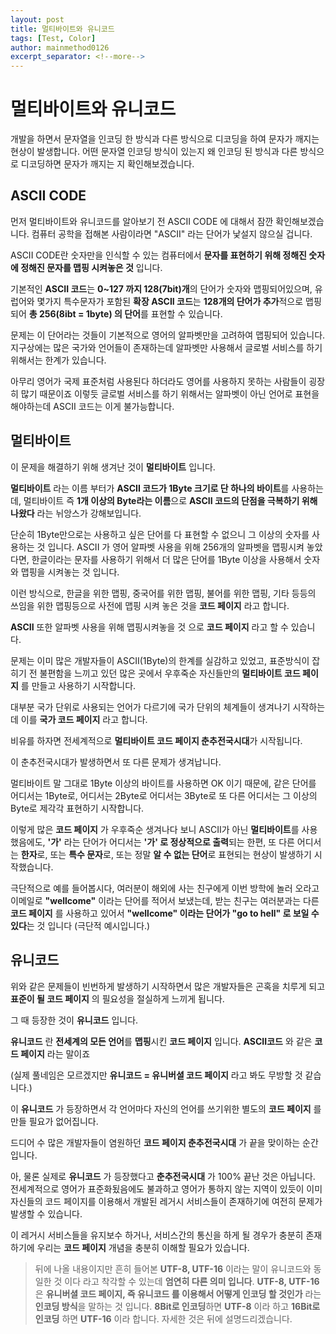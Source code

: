 ```yaml
---
layout: post
title: 멀티바이트와 유니코드
tags: [Test, Color]
author: mainmethod0126
excerpt_separator: <!--more-->
---
```


# 멀티바이트와 유니코드

개발을 하면서 문자열을 인코딩 한 방식과 다른 방식으로 디코딩을 하여 문자가 깨지는 현상이 발생합니다.
어떤 문자열 인코딩 방식이 있는지 왜 인코딩 된 방식과 다른 방식으로 디코딩하면 문자가 깨지는 지 확인해보겠습니다.


<!--more-->

## ASCII CODE
먼저 멀티바이트와 유니코드를 알아보기 전 ASCII CODE 에 대해서 잠깐 확인해보겠습니다.
컴퓨터 공학을 접해본 사람이라면 "ASCII" 라는 단어가 낯설지 않으실 겁니다.

ASCII CODE란 숫자만을 인식할 수 있는 컴퓨터에서 **문자를 표현하기 위해 정해진 숫자에 정해진 문자를 맵핑 시켜놓은 것** 입니다.

기본적인 **ASCII 코드**는 **0~127 까지 128(7bit)개**의 단어가 숫자와 맵핑되어있으며, 유럽어와 몇가지 특수문자가 포함된 **확장 ASCII 코드**는 **128개의 단어가 추가**적으로 맵핑되어 **총 256(8ibt = 1byte) 의 단어**를 표현할 수 있습니다.

문제는 이 단어라는 것들이 기본적으로 영어의 알파벳만을 고려하여 맵핑되어 있습니다.
지구상에는 많은 국가와 언어들이 존재하는데 알파벳만 사용해서 글로벌 서비스를 하기 위해서는 한계가 있습니다.

아무리 영어가 국제 표준처럼 사용된다 하더라도 영어를 사용하지 못하는 사람들이 굉장히 많기 때문이죠
이렇듯 글로벌 서비스를 하기 위해서는 알파벳이 아닌 언어로 표현을 해야하는데 ASCII 코드는 이게 불가능합니다.


## 멀티바이트
이 문제을 해결하기 위해 생겨난 것이 **멀티바이트** 입니다.

**멀티바이트** 라는 이름 부터가 **ASCII 코드가 1Byte 크기로 단 하나의 바이트**를 사용하는데, 멀티바이트 즉 **1개 이상의 Byte라는 이름**으로 **ASCII 코드의 단점을 극복하기 위해 나왔다** 라는 뉘앙스가 강해보입니다. 

단순히 1Byte만으로는 사용하고 싶은 단어를 다 표현할 수 없으니 그 이상의 숫자를 사용하는 것 입니다.
ASCII 가 영어 알파벳 사용을 위해 256개의 알파벳을 맵핑시켜 놓았다면, 한글이라는 문자를 사용하기 위해서 더 많은 단어를 1Byte 이상을 사용해서 숫자와 맵핑을 시켜놓는 것 입니다.

이런 방식으로, 한글을 위한 맵핑, 중국어를 위한 맵핑, 불어를 위한 맵핑, 기타 등등의 쓰임을 위한 맵핑등으로 사전에 맵핑 시켜 놓은 것을 **코드 페이지** 라고 합니다.

**ASCII** 또한 알파벳 사용을 위해 맵핑시켜놓을 것 으로 **코드 페이지** 라고 할 수 있습니다.

문제는 이미 많은 개발자들이 ASCII(1Byte)의 한계를 실감하고 있었고, 표준방식이 잡히기 전 불편함을 느끼고 있던 많은 곳에서 우후죽순 자신들만의 **멀티바이트 코드 페이지** 를 만들고 사용하기 시작합니다.

대부분 국가 단위로 사용되는 언어가 다르기에 국가 단위의 체계들이 생겨나기 시작하는데
이를 **국가 코드 페이지** 라고 합니다.

비유를 하자면 전세계적으로 **멀티바이트 코드 페이지 춘추전국시대**가 시작됩니다.

이 춘추전국시대가 발생하면서 또 다른 문제가 생겨납니다.

멀티바이트 말 그대로 1Byte 이상의 바이트를 사용하면 OK 이기 때문에, 같은 단어를 어디서는 1Byte로, 어디서는 2Byte로 어디서는 3Byte로 또 다른 어디서는 그 이상의 Byte로 제각각 표현하기 시작합니다.

이렇게 많은 **코드 페이지** 가 우후죽순 생겨나다 보니 ASCII가 아닌 **멀티바이트**를 사용했음에도, **'가'** 라는 단어가 어디서는 **'가' 로 정상적으로 출력**되는 한편, 또 다른 어디서는 **한자**로, 또는 **특수 문자**로, 또는 정말 **알 수 없는 단어**로 표현되는 현상이 발생하기 시작했습니다.

극단적으로 예를 들어봅시다, 여러분이 해외에 사는 친구에게 이번 방학에 놀러 오라고 이메일로 **"wellcome"** 이라는 단어를 적어서 보냈는데, 받는 친구는 여러분과는 다른 **코드 페이지** 를 사용하고 있어서 **"wellcome" 이라는 단어가 "go to hell" 로 보일 수 있다**는 것 입니다 (극단적 예시입니다.)


## 유니코드
위와 같은 문제들이 빈번하게 발생하기 시작하면서 많은 개발자들은 곤혹을 치루게 되고 **표준이 될 코드 페이지** 의 필요성을 절실하게 느끼게 됩니다. 

그 때 등장한 것이 **유니코드** 입니다. 

**유니코드** 란 **전세계의 모든 언어**를 **맵핑**시킨 **코드 페이지** 입니다.
**ASCII코드** 와 같은 **코드 페이지** 라는 말이죠

(실제 풀네임은 모르겠지만 **유니코드 = 유니버셜 코드 페이지** 라고 봐도 무방할 것 같습니다.)

이 **유니코드** 가 등장하면서 각 언어마다 자신의 언어를 쓰기위한 별도의 **코드 페이지** 를 만들 필요가 없어집니다.

드디어 수 많은 개발자들이 염원하던 **코드 페이지 춘추전국시대** 가 끝을 맞이하는 순간 입니다.

아, 물론 실제로 **유니코드** 가 등장했다고 **춘추전국시대** 가 100% 끝난 것은 아닙니다.
전세계적으로 영어가 표준화됬음에도 불과하고 영어가 통하지 않는 지역이 있듯이 이미 자신들의 코드 페이지를 이용해서 개발된 레거시 서비스들이 존재하기에 여전히 문제가 발생할 수 있습니다.

이 레거시 서비스들을 유지보수 하거나, 서비스간의 통신을 하게 될 경우가 충분히 존재하기에 우리는 **코드 페이지** 개념을 충분히 이해할 필요가 있습니다.

>뒤에 나올 내용이지만 흔히 들어본 **UTF-8, UTF-16** 이라는 말이 유니코드와 동일한 것 이다 라고 착각할 수 있는데 **엄연히 다른 의미 입니다**.
**UTF-8, UTF-16**은 **유니버셜 코드 페이지, 즉 유니코드 를 이용해서 어떻게 인코딩 할 것인가** 라는 **인코딩 방식**을 말하는 것 입니다. **8Bit로 인코딩**하면 **UTF-8** 이라 하고 **16Bit로 인코딩** 하면 **UTF-16** 이라 합니다. 자세한 것은 뒤에 설명드리겠습니다.


